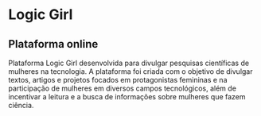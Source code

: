 # Logic Girl
## Plataforma online

Plataforma Logic Girl desenvolvida para divulgar pesquisas científicas de mulheres na tecnologia.
A plataforma foi criada com o objetivo de divulgar textos, artigos e projetos focados em protagonistas
femininas e na participação de mulheres em diversos campos tecnológicos, além de incentivar a leitura
e a busca de informações sobre mulheres que fazem ciência.
